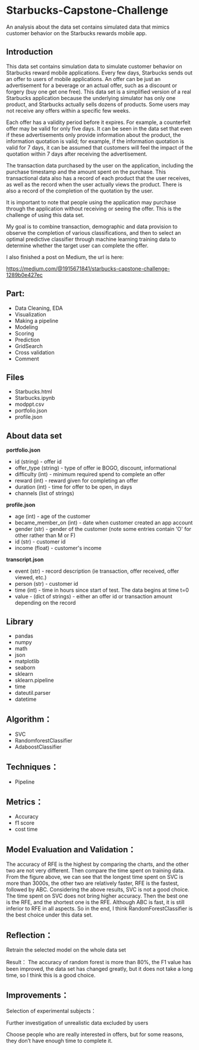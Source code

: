 # Starbucks-Capstone-Challenge
An analysis about the data set contains simulated data that mimics customer behavior on the Starbucks rewards mobile app.
## Introduction
This data set contains simulation data to simulate customer behavior on Starbucks reward mobile applications. Every few days, Starbucks sends out an offer to users of mobile applications. An offer can be just an advertisement for a beverage or an actual offer, such as a discount or forgery (buy one get one free). This data set is a simplified version of a real Starbucks application because the underlying simulator has only one product, and Starbucks actually sells dozens of products. Some users may not receive any offers within a specific few weeks.

Each offer has a validity period before it expires. For example, a counterfeit offer may be valid for only five days. It can be seen in the data set that even if these advertisements only provide information about the product, the information quotation is valid; for example, if the information quotation is valid for 7 days, it can be assumed that customers will feel the impact of the quotation within 7 days after receiving the advertisement.

The transaction data purchased by the user on the application, including the purchase timestamp and the amount spent on the purchase. This transactional data also has a record of each product that the user receives, as well as the record when the user actually views the product. There is also a record of the completion of the quotation by the user.

It is important to note that people using the application may purchase through the application without receiving or seeing the offer. This is the challenge of using this data set.

My goal is to combine transaction, demographic and data provision to observe the completion of various classifications, and then to select an optimal predictive classifier through machine learning training data to determine whether the target user can complete the offer.

I also finished a post on Medium, the url is here: 

https://medium.com/@1915671841/starbucks-capstone-challenge-1289b0e427ec

## Part:
- Data Cleaning, EDA
- Visualization
- Making a pipeline
- Modeling
- Scoring
- Prediction
- GridSearch
- Cross validation
- Comment

## Files
- Starbucks.html
- Starbucks.ipynb
- modppt.csv
- portfolio.json
- profile.json

## About data set
**portfolio.json**
* id (string) - offer id
* offer_type (string) - type of offer ie BOGO, discount, informational
* difficulty (int) - minimum required spend to complete an offer
* reward (int) - reward given for completing an offer
* duration (int) - time for offer to be open, in days
* channels (list of strings)

**profile.json**
* age (int) - age of the customer 
* became_member_on (int) - date when customer created an app account
* gender (str) - gender of the customer (note some entries contain 'O' for other rather than M or F)
* id (str) - customer id
* income (float) - customer's income

**transcript.json**
* event (str) - record description (ie transaction, offer received, offer viewed, etc.)
* person (str) - customer id
* time (int) - time in hours since start of test. The data begins at time t=0
* value - (dict of strings) - either an offer id or transaction amount depending on the record

## Library
- pandas
- numpy
- math
- json
- matplotlib
- seaborn
- sklearn
- sklearn.pipeline
- time
- dateutil.parser
- datetime

## Algorithm：
- SVC
- RandomforestClassifier
- AdaboostClassifier

## Techniques：
- Pipeline

## Metrics：
- Accuracy
- f1 score
- cost time

## Model Evaluation and Validation：

The accuracy of RFE is the highest by comparing the charts, and the other two are not very different. Then compare the time spent on training data. From the figure above, we can see that the longest time spent on SVC is more than 3000s, the other two are relatively faster, RFE is the fastest, followed by ABC. Considering the above results, SVC is not a good choice. The time spent on SVC does not bring higher accuracy. Then the best one is the RFE, and the shortest one is the RFE. Although ABC is fast, it is still inferior to RFE in all aspects. So in the end, I think RandomForestClassifier is the best choice under this data set.

## Reflection：
Retrain the selected model on the whole data set

Result：
The accuracy of random forest is more than 80%, the F1 value has been improved, the data set has changed greatly, but it does not take a long time, so I think this is a good choice.

## Improvements：

Selection of experimental subjects：

Further investigation of unrealistic data excluded by users

Choose people who are really interested in offers, but for some reasons, they don’t have enough time to complete it. 
